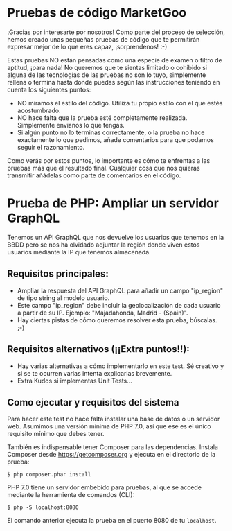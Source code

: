 # Pruebas de código MarketGoo

¡Gracias por interesarte por nosotros! Como parte del proceso de selección, hemos creado unas pequeñas pruebas de código que te permitirán expresar mejor de lo que eres capaz, ¡sorprendenos! :-)

Estas pruebas NO están pensadas como una especie de examen o filtro de aptitud, ¡para nada! No queremos que te sientas limitado o cohibido si alguna de las tecnologías de las pruebas no son lo tuyo, simplemente rellena o termina hasta donde puedas según las instrucciones teniendo en cuenta los siguientes puntos:

- NO miramos el estilo del código. Utiliza tu propio estilo con el que estés acostumbrado.
- NO hace falta que la prueba esté completamente realizada. Simplemente envianos lo que tengas.
- Si algún punto no lo terminas correctamente, o la prueba no hace exactamente lo que pedimos, añade comentarios para que podamos seguir el razonamiento.

Como verás por estos puntos, lo importante es cómo te enfrentas a las pruebas más que el resultado final. Cualquier cosa que nos quieras transmitir añádelas como parte de comentarios en el código.


# Prueba de PHP: Ampliar un servidor GraphQL

Tenemos un API GraphQL que nos devuelve los usuarios que tenemos en la BBDD pero se nos ha olvidado adjuntar la región donde viven estos usuarios mediante la IP que tenemos almacenada.

## Requisitos principales:

- Ampliar la respuesta del API GraphQL para añadir un campo "ip_region" de tipo string al modelo usuario.
- Este campo "ip_region" debe incluir la geolocalización de cada usuario a partir de su IP. Ejemplo: "Majadahonda, Madrid - (Spain)".
- Hay ciertas pistas de cómo queremos resolver esta prueba, búscalas. ;-)

## Requisitos alternativos (¡¡Extra puntos!!):

- Hay varias alternativas a cómo implementarlo en este test. Sé creativo y si se te ocurren varias intenta explicarlas brevemente.
- Extra Kudos si implementas Unit Tests...

## Como ejecutar y requisitos del sistema

Para hacer este test no hace falta instalar una base de datos o un servidor web. Asumimos una versión mínima de PHP 7.0, así que ese es el único requisito mínimo que debes tener.

También es indispensable tener Composer para las dependencias. Instala Composer desde https://getcomposer.org y ejecuta en el directorio de la prueba:

    $ php composer.phar install

PHP 7.0 tiene un servidor embebido para pruebas, al que se accede mediante la herramienta de comandos (CLI):

    $ php -S localhost:8080

El comando anterior ejecuta la prueba en el puerto 8080 de tu `localhost`.
